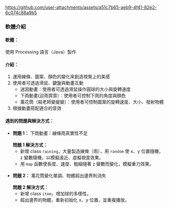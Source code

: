 https://github.com/user-attachments/assets/a51c7b65-aeb9-4f41-82e2-6c074c88a9b5

<h3>軟體介紹</h3>

<h4>軟體：</h4> <p>使用 Processing 語言（Java）製作</p>

<h4>介紹：</h4>
<ol>
  <li>運用線條、圖案、顏色的變化來創造視覺上的美感</li>
  <li>使用者可透過滑鼠、鍵盤與動畫互動
    <ul>
      <li>迷因動畫：使用者可透過滑鼠操作圓球的大小與旋轉速度</li>
      <li>下雨動畫(迎雨霏霏）：使用者可控制下雨的角度與顏色</li>
      <li>萬花筒（殺老師變變變）：使用者可控制圖案的旋轉速度、大小、發射物體</li>
    </ul>
  </li>
  <li>根據動畫搭配適合的音效</li>
</ol>

<h4>遇到的問題與解決方式：</h4>

<ul>
  <li>
    <strong>問題 1：</strong> 下雨動畫：線條雨真實性不足
    <br><br>
    <strong>問題 1 解決方式：</strong>
    <ul>
      <li>新增 class <code>raining</code>，大量製造線條（雨），用 <code>random</code> 使 x、y 位置隨機，z 變數隨機，以模擬遠近、虛擬視差效果。</li>
      <li>用 <code>map</code> 函數使長度、速度、粗細隨著 z 變數而變化，模擬重力效果。</li>
    </ul>
  </li>
  
  <br>
  
  <li>
    <strong>問題 2：</strong> 萬花筒變化單調、物體超出邊界則消失
    <br><br>
    <strong>問題 2 解決方式：</strong>
    <ul>
      <li>新增 class <code>item</code>，增加球的多樣性。</li>
      <li>超出邊界的物體，重新初始化 x、y 位置，並重複播放。</li>
    </ul>
  </li>
</ul>
